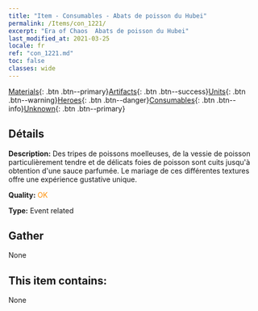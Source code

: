 ```yaml
---
title: "Item - Consumables - Abats de poisson du Hubei"
permalink: /Items/con_1221/
excerpt: "Era of Chaos  Abats de poisson du Hubei"
last_modified_at: 2021-03-25
locale: fr
ref: "con_1221.md"
toc: false
classes: wide
---
```

 [Materials](/fr/Items/){: .btn .btn--primary}[Artifacts](/fr/Items/Artifacts/){: .btn .btn--success}[Units](/fr/Items/Units/){: .btn .btn--warning}[Heroes](/fr/Items/Heroes/){: .btn .btn--danger}[Consumables](/fr/Items/Consumables/){: .btn .btn--info}[Unknown](/fr/Items/Unknown/){: .btn .btn--primary}

## Détails
 **Description:** Des tripes de poissons moelleuses, de la vessie de poisson particulièrement tendre et de délicats foies de poisson sont cuits jusqu'à obtention d'une sauce parfumée. Le mariage de ces différentes textures offre une expérience gustative unique.

 **Quality:** <span style="color: #FF8C00">OK</span>

 **Type:** Event related

## Gather

  None

## This item contains:

  None

